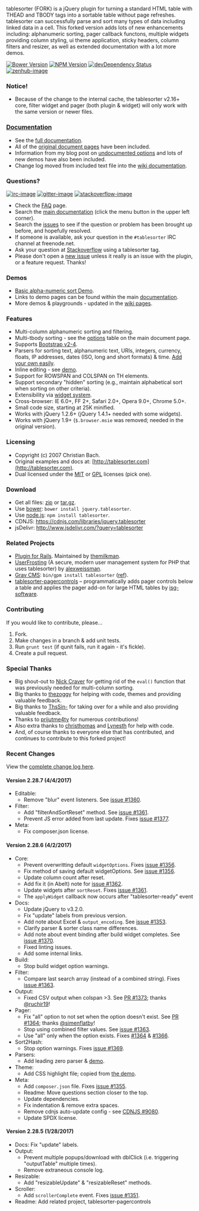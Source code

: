 tablesorter (FORK) is a jQuery plugin for turning a standard HTML table with THEAD and TBODY tags into a sortable table without page refreshes. tablesorter can successfully parse and sort many types of data including linked data in a cell. This forked version adds lots of new enhancements including: alphanumeric sorting, pager callback functons, multiple widgets providing column styling, ui theme application, sticky headers, column filters and resizer, as well as extended documentation with a lot more demos.

[![Bower Version][bower-image]][bower-url] [![NPM Version][npm-image]][npm-url] [![devDependency Status][david-dev-image]][david-dev-url] [![zenhub-image]][zenhub-url]

### Notice!

* Because of the change to the internal cache, the tablesorter v2.16+ core, filter widget and pager (both plugin &amp; widget) will only work with the same version or newer files.

### [Documentation](https://mottie.github.io/tablesorter/docs/)

* See the [full documentation](https://mottie.github.io/tablesorter/docs/).
* All of the [original document pages](http://tablesorter.com/docs/) have been included.
* Information from my blog post on [undocumented options](https://wowmotty.blogspot.com/2011/06/jquery-tablesorter-missing-docs.html) and lots of new demos have also been included.
* Change log moved from included text file into the [wiki documentation](https://github.com/Mottie/tablesorter/wiki/Changes).

### Questions?

[![irc-image]][irc-url] [![gitter-image]][gitter-url] [![stackoverflow-image]][stackoverflow-url]

* Check the [FAQ](https://github.com/Mottie/tablesorter/wiki/FAQ) page.
* Search the [main documentation](https://mottie.github.io/tablesorter/docs/) (click the menu button in the upper left corner).
* Search the [issues](https://github.com/Mottie/tablesorter/issues) to see if the question or problem has been brought up before, and hopefully resolved.
* If someone is available, ask your question in the `#tablesorter` IRC channel at freenode.net.
* Ask your question at [Stackoverflow](https://stackoverflow.com/questions/tagged/tablesorter) using a tablesorter tag.
* Please don't open a [new issue](https://github.com/Mottie/tablesorter/issues) unless it really is an issue with the plugin, or a feature request. Thanks!

### Demos

* [Basic alpha-numeric sort Demo](https://mottie.github.io/tablesorter/).
* Links to demo pages can be found within the main [documentation](https://mottie.github.io/tablesorter/docs/).
* More demos & playgrounds - updated in the [wiki pages](https://github.com/Mottie/tablesorter/wiki).

### Features

* Multi-column alphanumeric sorting and filtering.
* Multi-tbody sorting - see the [options](https://mottie.github.io/tablesorter/docs/index.html#options) table on the main document page.
* Supports [Bootstrap v2-4](https://mottie.github.io/tablesorter/docs/example-option-theme-bootstrap-v3.html).
* Parsers for sorting text, alphanumeric text, URIs, integers, currency, floats, IP addresses, dates (ISO, long and short formats) &amp; time. [Add your own easily](https://mottie.github.io/tablesorter/docs/example-parsers.html).
* Inline editing - see [demo](https://mottie.github.io/tablesorter/docs/example-widget-editable.html).
* Support for ROWSPAN and COLSPAN on TH elements.
* Support secondary "hidden" sorting (e.g., maintain alphabetical sort when sorting on other criteria).
* Extensibility via [widget system](https://mottie.github.io/tablesorter/docs/example-widgets.html).
* Cross-browser: IE 6.0+, FF 2+, Safari 2.0+, Opera 9.0+, Chrome 5.0+.
* Small code size, starting at 25K minified.
* Works with jQuery 1.2.6+ (jQuery 1.4.1+ needed with some widgets).
* Works with jQuery 1.9+ (`$.browser.msie` was removed; needed in the original version).

### Licensing

* Copyright (c) 2007 Christian Bach.
* Original examples and docs at: [http://tablesorter.com](http://tablesorter.com).
* Dual licensed under the [MIT](https://opensource.org/licenses/mit-license.php) or [GPL](https://www.gnu.org/licenses/gpl.html) licenses (pick one).

### Download

* Get all files: [zip](https://github.com/Mottie/tablesorter/archive/master.zip) or [tar.gz](https://github.com/Mottie/tablesorter/archive/master.tar.gz).
* Use [bower](https://bower.io/): `bower install jquery.tablesorter`.
* Use [node.js](https://nodejs.org/): `npm install tablesorter`.
* CDNJS: https://cdnjs.com/libraries/jquery.tablesorter
* jsDelivr: http://www.jsdelivr.com/?query=tablesorter

### Related Projects

* [Plugin for Rails](https://github.com/themilkman/jquery-tablesorter-rails). Maintained by [themilkman](https://github.com/themilkman).
* [UserFrosting](https://github.com/alexweissman/UserFrosting) (A secure, modern user management system for PHP that uses tablesorter) by [alexweissman](https://github.com/alexweissman).
* [Grav CMS](https://getgrav.org/): `bin/gpm install tablesorter` ([ref](https://github.com/Perlkonig/grav-plugin-tablesorter)).
* [tablesorter-pagercontrols](https://github.com/isg-software/tablesorter-pagercontrols) &ndash; programmatically adds pager controls below a table and applies the pager add-on for large HTML tables by [isg-software](https://github.com/isg-software).

### Contributing

If you would like to contribute, please...

1. Fork.
2. Make changes in a branch & add unit tests.
3. Run `grunt test` (if qunit fails, run it again - it's fickle).
4. Create a pull request.

### Special Thanks

* Big shout-out to [Nick Craver](https://github.com/NickCraver) for getting rid of the `eval()` function that was previously needed for multi-column sorting.
* Big thanks to [thezoggy](https://github.com/thezoggy) for helping with code, themes and providing valuable feedback.
* Big thanks to [ThsSin-](https://github.com/TheSin-) for taking over for a while and also providing valuable feedback.
* Thanks to [prijutme4ty](https://github.com/prijutme4ty) for numerous contributions!
* Also extra thanks to [christhomas](https://github.com/christhomas) and [Lynesth](https://github.com/Lynesth) for help with code.
* And, of course thanks to everyone else that has contributed, and continues to contribute to this forked project!

[npm-url]: https://npmjs.org/package/tablesorter
[npm-image]: https://img.shields.io/npm/v/tablesorter.svg
[david-dev-url]: https://david-dm.org/Mottie/tablesorter?type=dev
[david-dev-image]: https://img.shields.io/david/dev/Mottie/tablesorter.svg
[bower-url]: http://bower.io/search/?q=jquery.tablesorter
[bower-image]: https://img.shields.io/bower/v/jquery.tablesorter.svg
[zenhub-url]: https://zenhub.io
[zenhub-image]: https://cdn.rawgit.com/Mottie/tablesorter/master/docs/img/zenhub-badge.svg

[irc-url]: https://kiwiirc.com/client/irc.freenode.net#tablesorter
[irc-image]: https://img.shields.io/badge/irc-%23tablesorter-yellowgreen.svg
[gitter-url]: https://gitter.im/Mottie/tablesorter
[gitter-image]: https://img.shields.io/badge/GITTER-join%20chat-yellowgreen.svg
[stackoverflow-url]: http://stackoverflow.com/questions/tagged/tablesorter
[stackoverflow-image]: https://img.shields.io/badge/stackoverflow-tablesorter-blue.svg

### Recent Changes

View the [complete change log here](https://github.com/Mottie/tablesorter/wiki/Changes).

#### <a name="v2.28.7">Version 2.28.7</a> (4/4/2017)

* Editable:
  * Remove "blur" event listeners. See [issue #1360](https://github.com/Mottie/tablesorter/issues/1360).
* Filter:
  * Add "filterAndSortReset" method. See [issue #1361](https://github.com/Mottie/tablesorter/issues/1361).
  * Prevent JS error added from last update. Fixes [issue #1377](https://github.com/Mottie/tablesorter/issues/1377).
* Meta:
  * Fix composer.json license.

#### <a name="v2.28.6">Version 2.28.6</a> (4/2/2017)

* Core:
  * Prevent overwritting default `widgetOptions`. Fixes [issue #1356](https://github.com/Mottie/tablesorter/issues/1356).
  * Fix method of saving default widgetOptions. See [issue #1356](https://github.com/Mottie/tablesorter/issues/1356).
  * Update column count after reset.
  * Add fix it (in Abelt) note for [issue #1362](https://github.com/Mottie/tablesorter/issues/1362).
  * Update widgets after `sortReset`. Fixes [issue #1361](https://github.com/Mottie/tablesorter/issues/1361).
  * The `applyWidget` callback now occurs after "tablesorter-ready" event
* Docs:
  * Update jQuery to v3.2.0.
  * Fix "update" labels from previous version.
  * Add note about Excel & `output_encoding`. See [issue #1353](https://github.com/Mottie/tablesorter/issues/1353).
  * Clarify parser & sorter class name differences.
  * Add note about event binding after build widget completes. See [issue #1370](https://github.com/Mottie/tablesorter/issues/1370).
  * Fixed linting issues.
  * Add some internal links.
* Build:
  * Stop build widget option warnings.
* Filter:
  * Compare last search array (instead of a combined string). Fixes [issue #1363](https://github.com/Mottie/tablesorter/issues/1363).
* Output:
  * Fixed CSV output when colspan &gt;3. See [PR #1373](https://github.com/Mottie/tablesorter/pull/1373); thanks [@ruchir19](https://github.com/ruchir19)!
* Pager:
  * Fix "all" option to not set when the option doesn't exist. See [PR #1364](https://github.com/Mottie/tablesorter/pull/1364); thanks [@simenflatby](https://github.com/simenflatby)!
  * Stop using combined filter values. See [issue #1363](https://github.com/Mottie/tablesorter/issues/1363).
  * Use "all" only when the option exists. Fixes [#1364](https://github.com/Mottie/tablesorter/pull/1364) & [#1366](https://github.com/Mottie/tablesorter/issues/1366).
* Sort2Hash:
  * Stop option warnings. Fixes [issue #1369](https://github.com/Mottie/tablesorter/issues/1369).
* Parsers:
  * Add leading zero parser & [demo](https://mottie.github.io/tablesorter/docs/example-parsers-leading-zeros.html).
* Theme:
  * Add CSS highlight file; copied from [the demo](https://mottie.github.io/tablesorter/docs/example-css-highlighting.html).
* Meta:
  * Add `composer.json` file. Fixes [issue #1355](https://github.com/Mottie/tablesorter/issues/1355).
  * Readme: Move questions section closer to the top.
  * Update dependencies.
  * Fix indentation & remove extra spaces.
  * Remove cdnjs auto-update config - see [CDNJS #9080](https://github.com/cdnjs/cdnjs/pull/9080).
  * Update SPDX license.

#### <a name="v2.28.5">Version 2.28.5</a> (1/28/2017)

* Docs: Fix "update" labels.
* Output:
  * Prevent multiple popups/download with dblClick (i.e. triggering "outputTable" multiple times).
  * Remove extraneous console log.
* Resizable:
  * Add "resizableUpdate" & "resizableReset" methods.
* Scroller:
  * Add `scrollerComplete` event. Fixes [issue #1351](https://github.com/Mottie/tablesorter/issues/1351).
* Readme: Add related project, tablesorter-pagercontrols
